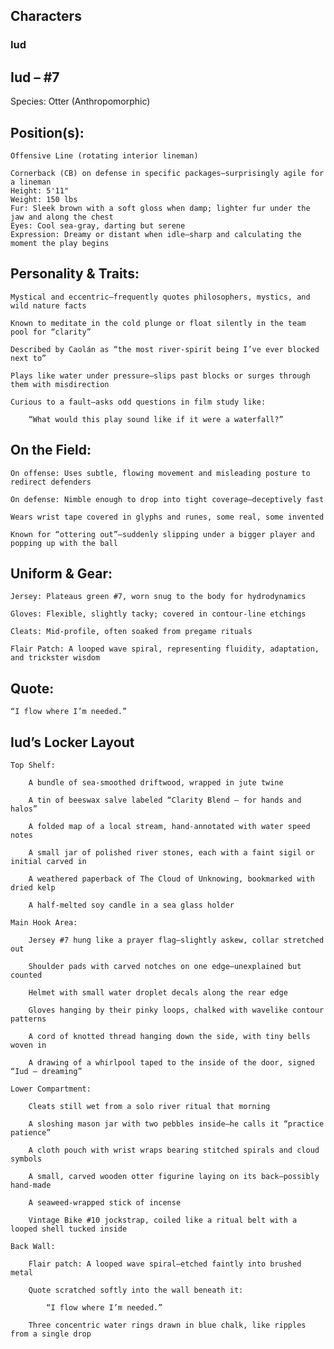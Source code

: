 ## **Characters**

### **Iud**
## Iud – #7

Species: Otter (Anthropomorphic)
## Position(s):

    Offensive Line (rotating interior lineman)

    Cornerback (CB) on defense in specific packages—surprisingly agile for a lineman
    Height: 5'11"
    Weight: 150 lbs
    Fur: Sleek brown with a soft gloss when damp; lighter fur under the jaw and along the chest
    Eyes: Cool sea-gray, darting but serene
    Expression: Dreamy or distant when idle—sharp and calculating the moment the play begins

## Personality & Traits:

    Mystical and eccentric—frequently quotes philosophers, mystics, and wild nature facts

    Known to meditate in the cold plunge or float silently in the team pool for “clarity”

    Described by Caolán as “the most river-spirit being I’ve ever blocked next to”

    Plays like water under pressure—slips past blocks or surges through them with misdirection

    Curious to a fault—asks odd questions in film study like:

        “What would this play sound like if it were a waterfall?”

## On the Field:

    On offense: Uses subtle, flowing movement and misleading posture to redirect defenders

    On defense: Nimble enough to drop into tight coverage—deceptively fast

    Wears wrist tape covered in glyphs and runes, some real, some invented

    Known for “ottering out”—suddenly slipping under a bigger player and popping up with the ball

## Uniform & Gear:

    Jersey: Plateaus green #7, worn snug to the body for hydrodynamics

    Gloves: Flexible, slightly tacky; covered in contour-line etchings

    Cleats: Mid-profile, often soaked from pregame rituals

    Flair Patch: A looped wave spiral, representing fluidity, adaptation, and trickster wisdom

## Quote:

    “I flow where I’m needed.”

## Iud’s Locker Layout

    Top Shelf:

        A bundle of sea-smoothed driftwood, wrapped in jute twine

        A tin of beeswax salve labeled “Clarity Blend – for hands and halos”

        A folded map of a local stream, hand-annotated with water speed notes

        A small jar of polished river stones, each with a faint sigil or initial carved in

        A weathered paperback of The Cloud of Unknowing, bookmarked with dried kelp

        A half-melted soy candle in a sea glass holder

    Main Hook Area:

        Jersey #7 hung like a prayer flag—slightly askew, collar stretched out

        Shoulder pads with carved notches on one edge—unexplained but counted

        Helmet with small water droplet decals along the rear edge

        Gloves hanging by their pinky loops, chalked with wavelike contour patterns

        A cord of knotted thread hanging down the side, with tiny bells woven in

        A drawing of a whirlpool taped to the inside of the door, signed “Iud – dreaming”

    Lower Compartment:

        Cleats still wet from a solo river ritual that morning

        A sloshing mason jar with two pebbles inside—he calls it “practice patience”

        A cloth pouch with wrist wraps bearing stitched spirals and cloud symbols

        A small, carved wooden otter figurine laying on its back—possibly hand-made

        A seaweed-wrapped stick of incense

        Vintage Bike #10 jockstrap, coiled like a ritual belt with a looped shell tucked inside

    Back Wall:

        Flair patch: A looped wave spiral—etched faintly into brushed metal

        Quote scratched softly into the wall beneath it:

            “I flow where I’m needed.”

        Three concentric water rings drawn in blue chalk, like ripples from a single drop